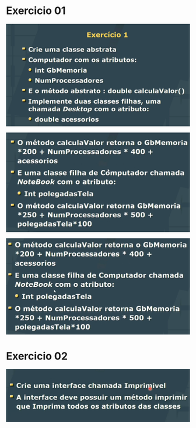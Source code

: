 # Exercicio 01
![alt text](image.png)

![alt text](image-1.png)

![alt text](image-2.png)

# Exercicio 02

![alt text](image-3.png)


